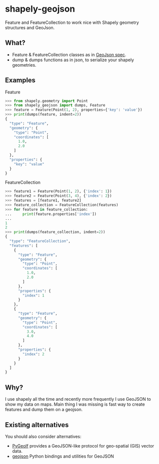 # shapely-geojson
Feature and FeatureCollection to work nice with Shapely geometry structures and GeoJson.

## What?
* Feature & FeatureCollection classes as in [GeoJson spec](http://geojson.org/).
* dump & dumps functions as in json, to serialize your shapely geometries.

## Examples
Feature
```python
>>> from shapely.geometry import Point
>>> from shapely_geojson import dumps, Feature
>>> feature = Feature(Point(1, 2), properties={'key': 'value'})
>>> print(dumps(feature, indent=2))
{
  "type": "Feature",
  "geometry": {
    "type": "Point",
    "coordinates": [
      1.0,
      2.0
    ]
  },
  "properties": {
    "key": "value"
  }
}
```
FeatureCollection
```python
>>> feature1 = Feature(Point(1, 2), {'index': 1})
>>> feature2 = Feature(Point(3, 4), {'index': 2})
>>> features = [feature1, feature2]
>>> feature_collection = FeatureCollection(features)
>>> for feature in feature_collection:
...     print(feature.properties['index'])
...
1
2
>>> print(dumps(feature_collection, indent=2))
{
  "type": "FeatureCollection",
  "features": [
    {
      "type": "Feature",
      "geometry": {
        "type": "Point",
        "coordinates": [
          1.0,
          2.0
        ]
      },
      "properties": {
        "index": 1
      }
    },
    {
      "type": "Feature",
      "geometry": {
        "type": "Point",
        "coordinates": [
          3.0,
          4.0
        ]
      },
      "properties": {
        "index": 2
      }
    }
  ]
}

```

## Why?
I use shapely all the time and recently more frequently I use GeoJSON to show my data on maps. Main thing I was missing is fast way to create features and dump them on a geojson.

## Existing alternatives
You should also consider alternatives:
* [PyGeoIf](https://pypi.python.org/pypi/pygeoif/) provides a GeoJSON-like protocol for geo-spatial (GIS) vector data.
* [geojson](https://pypi.python.org/pypi/geojson) Python bindings and utilities for GeoJSON
